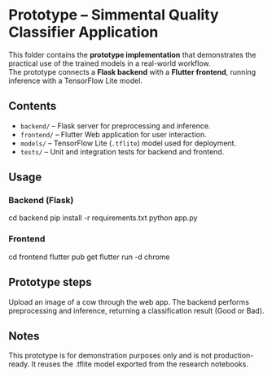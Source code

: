 # Prototype – Simmental Quality Classifier Application

This folder contains the **prototype implementation** that demonstrates the practical use of the trained models in a real-world workflow.  
The prototype connects a **Flask backend** with a **Flutter frontend**, running inference with a TensorFlow Lite model.

## Contents
- `backend/` – Flask server for preprocessing and inference.  
- `frontend/` – Flutter Web application for user interaction.  
- `models/` – TensorFlow Lite (`.tflite`) model used for deployment.  
- `tests/` – Unit and integration tests for backend and frontend.  

## Usage

### Backend (Flask)

cd backend
pip install -r requirements.txt
python app.py 

### Frontend
cd frontend
flutter pub get
flutter run -d chrome

## Prototype steps
Upload an image of a cow through the web app.
The backend performs preprocessing and inference, returning a classification result (Good or Bad).

## Notes
This prototype is for demonstration purposes only and is not production-ready.
It reuses the .tflite model exported from the research notebooks.

